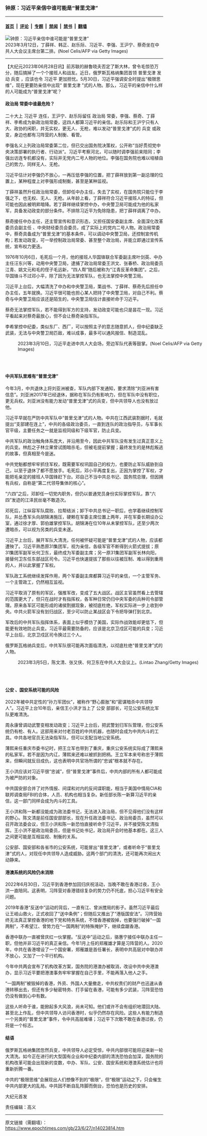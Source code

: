 ### 钟原：习近平亲信中谁可能是“普里戈津”

---

#### [首页](../../../..?n14023814) &nbsp;|&nbsp; [评论](../../../../../epoch-comment?n14023814) &nbsp;|&nbsp; [专题](../../../../../epoch-special?n14023814) &nbsp;|&nbsp; [禁闻](../../../../../epoch-news?n14023814) &nbsp;|&nbsp; [禁书](../../../../../books?n14023814) &nbsp;|&nbsp; [翻墙](https://github.com/gfw-breaker/nogfw/blob/master/README.md?n14023814)


<div><img alt="钟原：习近平亲信中谁可能是“普里戈津”" class="attachment-djy_600_400 size-djy_600_400 wp-post-image" src="https://i.epochtimes.com/assets/uploads/2023/06/id14023816-GettyImages-1248047933_light-600x400.jpg"/>
<div class="caption">
 2023年3月12日，丁薛祥、韩正、赵乐际、习近平、李强、王沪宁、蔡奇坐在中共人大会议主席台第二排。(Noel Celis/AFP via Getty Images)
</div></div><hr/><div class="post_content" id="artbody" itemprop="articleBody">
 <!-- article content begin -->
 <p>
  【大纪元2023年06月28日讯】前苏联的赫鲁晓夫否定了斯大林，曾令毛惊恐万分，随后搞掉了一个个接班人和战友。近日，俄罗斯瓦格纳集团首领
  <ok href="https://www.epochtimes.com/gb/tag/%E6%99%AE%E9%87%8C%E6%88%88%E6%B4%A5.html">
   普里戈津
  </ok>
  发动
  <ok href="https://www.epochtimes.com/gb/tag/%E5%85%B5%E5%8F%98.html">
   兵变
  </ok>
  ，应该也令
  <ok href="https://www.epochtimes.com/gb/tag/%E4%B9%A0%E8%BF%91%E5%B9%B3.html">
   习近平
  </ok>
  更加担忧。5月30日，习近平强调安全时提出“极限思维”，现在更要防亲信中出现“
  <ok href="https://www.epochtimes.com/gb/tag/%E6%99%AE%E9%87%8C%E6%88%88%E6%B4%A5.html">
   普里戈津
  </ok>
  ”式的人物。那么，习近平的亲信中什么样的人可能成为“普里戈津”呢？
 </p>
 <h4>
  <ok href="https://www.epochtimes.com/gb/tag/%E6%94%BF%E6%B2%BB%E5%B1%80.html">
   政治局
  </ok>
  常委中谁最危险？
 </h4>
 <p>
  二十大上
  <ok href="https://www.epochtimes.com/gb/tag/%E4%B9%A0%E8%BF%91%E5%B9%B3.html">
   习近平
  </ok>
  连任，王沪宁、赵乐际留任
  <ok href="https://www.epochtimes.com/gb/tag/%E6%94%BF%E6%B2%BB%E5%B1%80.html">
   政治局
  </ok>
  常委，李强、蔡奇、丁薛祥、李希成为新政治局常委，这四人都算习近平的亲信。赵乐际和王沪宁只有人大、政协的闲职，并无实权，更无人、无枪，难以发动“普里戈津”式的
  <ok href="https://www.epochtimes.com/gb/tag/%E5%85%B5%E5%8F%98.html">
   兵变
  </ok>
  或政变，身边也都有习阵营的人制衡、看管。
 </p>
 <p>
  <center>
  </center>
  <p>
   李强名义上列政治局常委第二位，但已交出国务院决策权，公开称“当好贯彻党中央决策部署的执行者、行动派”。习近平考察河北，可以随时调李强前来陪同；李强出访连专机都没有，实际并无党内二号人物的地位。李强在国务院也难以培植自己的势力，同样无人、无枪。
  </p>
  <p>
   习近平估计对李强仍不放心，一再压低李强的位置，把丁薛祥放到第一副总理的位置上，某种程度上对李强形成制衡，甚至是某种监视。
  </p>
  <p>
   丁薛祥虽然升任政治局常委，但卸任中办主任，失去了实权，在国务院只能位于李强之下，也无权、无人、无枪。从年龄上看，丁薛祥符合习近平接班人的特征，但可能也因此被明昇暗降。若丁薛祥继续掌控中办，中央警卫局可能成为他的私家军，具备发动政变的部分条件。不排除习近平为免除隐患，把丁薛祥调离了中办。
  </p>
  <p>
   蔡奇接任中办主任，还主管宣传和意识形态，又担任国安委副主席、全面深化改革委员会副主任 、中央财经委员会委员，成了实际上的党内二号人物。政治局常委中，蔡奇具备成为“普里戈津”的基本条件，可以调动中央警卫局，还控制宣传机构；若发动政变，可一举控制政治局常委、甚至整个政治局，并能立即通过宣传系统，宣布权力更迭。
  </p>
  <p>
   1976年10月6日，毛死后一个月，他的接班人华国锋联合军委副主席叶剑英、中办主任汪东兴等，动用中央警卫局，逮捕了政治局常委王洪文、张春桥、政治局委员江青、姚文元和毛的侄子毛远新，“四人帮”随后被称为“江青反革命集团”。之后，华国锋斗不过邓小平，除了因为无法掌控军队，也无法掌控中央警卫局。
  </p>
  <p>
   习近平上台后，大幅清洗了中办和中央警卫局，栗战书、丁薛祥、蔡奇先后担任中办主任，五年就换。习近平很可能也担心某人把持了中央警卫局，对自己不利。蔡奇与中央警卫局应该还是陌生的，中央警卫局估计直接听命于习近平。
  </p>
  <p>
   蔡奇无法掌控军队，若不能得到军方的支持，发动政变可能也只是昙花一现。习近平看起来对蔡奇最放心，但不会让蔡奇染指军队。
  </p>
  <p>
   李希掌控中纪委，类似东厂、西厂，可以按照主子的意志随意抓人，但中纪委缺乏武装，无法与中央警卫局匹敌，难以成事，最多可以通风报信、制造混乱。
  </p>
  <figure aria-describedby="caption-attachment-14023817" class="wp-caption aligncenter" id="attachment_14023817" style="width: 600px">
   <ok href="https://i.epochtimes.com/assets/uploads/2023/06/id14023817-GettyImages-1247965950_light.jpg" target="_blank">
    <img alt="" class="size-large wp-image-14023817" src="https://i.epochtimes.com/assets/uploads/2023/06/id14023817-GettyImages-1247965950_light-600x400.jpg"/>
   </ok>
   <br/><figcaption class="wp-caption-text" id="caption-attachment-14023817">
    2023年3月10日，习近平走进中共人大会场，旁边军队代表等鼓掌。(Noel Celis/AFP via Getty Images)
   </figcaption><br/>
  </figure><br/>
  <h4>
   中共军队里难有“普里戈津”
  </h4>
  <p>
   今年3月，中共退休上将刘亚洲被查，军队内部下发通知，要求清除“刘亚洲有害信息”。刘亚洲2017年已经退休，据称在军队仍有影响力，但在军队中没有职位，更无兵权。刘亚洲没有能力发动“普里戈津”式的兵变，但中共领导人也没有放过他。
  </p>
  <p>
   习近平早就在严防中共军队中“普里戈津”式的人物。中共在江西武装割据时，毛就提出“支部建在连上”，中共的各级政治委员，一直到连队的政治指导员，与军事长官平级，主要任务之一就是监视同级和下级军官，防止兵变。
  </p>
  <p>
   中共军队的政治触角体系庞大，并沿用至今，因此中共军队没有发生过真正意义上的兵变。林彪之子林立果曾试图暗杀毛，但被毛提前掌握；最终发生的是林彪叛逃的故事，但真相至今是迷。
  </p>
  <p>
   中共党魁都想牢牢抓住军权，既需要军权巩固自己的权力，也要防止军队威胁到自己，以至于退休了都不愿放手。毛死后，邓小平再度复出，正因为掌控了军权，才能把毛亲定的接班人华国锋赶下台。邓自己不当中共总书记、国务院总理，但因拥有兵权，自称是“第二代领导集体的核心”。
  </p>
  <p>
   “六四”之后，邓卸任一切党内职务，但仍以普通党员身份实际掌控军队，靠“六四”发迹的江泽民丝毫不敢造次。
  </p>
  <p>
   邓死后，江纵容军队腐败、拉帮结派；卸下中共总书记一职后，也学着继续控制军队，并怂恿军头向胡锦涛施压，硬赖在军委主席位置上两年，并在军委长期设办公室，通过徐才厚、郭伯雄掌控军队。胡锦涛在位10年从未掌控军队，还至少两次遭暗杀，可以视为另类的兵变未遂。
  </p>
  <p>
   习近平上台后，展开军队大清洗，任何被怀疑可能是“普里戈津”式的人物，应该都遭殃了。习近平熟悉原31集团军，视为亲信，各级军官不断得到火箭式提拔；原31集团军副军长何卫东，最终成为军委副主席；另一原31集团军副军长林向阳，接替何卫东任东部战区司令。习近平也快速提拔了那些以往被压制、难以得到重用的人，并以此掌握了军权。
  </p>
  <p>
   军队政工系统继续发挥作用，两个军委副主席都算习近平的亲信，一个主管军务、一个主管政工，仍然相互监视。
  </p>
  <p>
   习近平取消了原有的军区，强推军改，变成了五大战区。战区主官虽然看上去管辖的范围更大了，但只在战时才有指挥权，各军种日常仍归中央军委的兵种司令部管理。原来各军区可能形成的诸侯割据现象，被彻底杜绝，军权实际进一步上收到中央。中共火箭军没有划归战区，至少可以防止某战区会下令把导弹打到北京。
  </p>
  <p>
   军改后的中共军队指挥体系，表面上似乎模仿了美国，实际作战效能却更低下，但能更有效地防止兵变。习近平最需要防备的，应该是北京卫戍区可能的兵变；习近平上台后，北京卫戍区司令换过三个人。
  </p>
  <p>
   俄罗斯瓦格纳兵变后，中共军队很可能再次面临清洗，以彻底杜绝“普里戈津”式的人物。
  </p>
  <figure aria-describedby="caption-attachment-14023819" class="wp-caption aligncenter" id="attachment_14023819" style="width: 600px">
   <ok href="https://i.epochtimes.com/assets/uploads/2023/06/id14023819-GettyImages-1247749012_light_Chenwenqing.jpg" target="_blank">
    <img alt="" class="size-large wp-image-14023819" src="https://i.epochtimes.com/assets/uploads/2023/06/id14023819-GettyImages-1247749012_light_Chenwenqing-600x410.jpg"/>
   </ok>
   <br/><figcaption class="wp-caption-text" id="caption-attachment-14023819">
    2023年3月5日，陈文清、张又侠、何卫东在中共人大会议上。(Lintao Zhang/Getty Images)
   </figcaption><br/>
  </figure><br/>
  <h4>
   <ok href="https://www.epochtimes.com/gb/tag/%E5%85%AC%E5%AE%89.html">
    公安
   </ok>
   、国安系统可能的风险
  </h4>
  <p>
   2022年被中共定性的“孙力军团伙”，被称作“野心膨胀”和“密谋暗杀中共领导人”。习近平上台10年后，亲信王小洪才当上了
   <ok href="https://www.epochtimes.com/gb/tag/%E5%85%AC%E5%AE%89.html">
    公安
   </ok>
   部部长，可见公安系统比军队更难清洗。
  </p>
  <p>
   周永康曾调动武警变相发动政变；习近平上台后，把武警划归军队管理，但公安系统仍有枪、有人。这部用来对付老百姓的中共机器，也随时会成为中共内斗的工具。中共各地官员无法染指军队，但可以支配当地公安系统。
  </p>
  <p>
   薄熙来任重庆市委书记时，把王立军也带到了重庆，重庆公安系统实际成了薄熙来的私家军。若不是因为内讧，薄熙来还难以被抓到把柄。王立军本来号称忠于薄熙来，但瞬间就反目成仇，这也表明中共官场所谓的“忠诚”根本就不存在。
  </p>
  <p>
   王小洪应该对习近平很“忠诚”，但“普里戈津”事件后，中共内部的所有人都可能成为被严防的对象。
  </p>
  <p>
   中共国安部合并了对外情报、间谍和对内的反间谍职能，相当于美国中情局CIA和联邦调查局FBI的合体，人员、机构也相当复杂。新任部长陈一新算习近平的亲信，这一部门同样会成为内斗的工具。
  </p>
  <p>
   王小洪和陈一新都没能成为政法委书记，无法进入政治局，但不见得他们没有这样的野心。陈文清是前任国安部部长，现在升任政法委书记、政治局委员，虽然可以召开政法委会议，但王小洪和陈一新恐怕直接听命于习近平，并不接受陈文清指挥。王小洪不是政治局委员，但是书记处书记，政治局开会时他基本都在。这三人之间更可能是互相监视、制衡的关系。
  </p>
  <p>
   公安部、国安部和各省市的公安系统，可能冒出“普里戈津”，或者听命于“普里戈津”式的人，对现任中共领导人造成威胁。这两个部门的清洗，还可能再次闹出大动静来。
  </p>
  <h4>
   港澳系统的风险仍未消除
  </h4>
  <p>
   2022年6月30日，习近平到香港参加回归庆祝活动，当晚不敢在香港过夜，王小洪一直陪同。这表明，习阵营对香港错综复杂的势力仍不托底，担心习近平有安全问题。
  </p>
  <p>
   2019年香港“反送中”运动的背后，一直有江、曾派搅局的影子。虽然习近平最后让王岐山救火，正式收回了“送中条例”；但随后又推出了“港版国安法”。习阵营始终无法真正掌控香港的地下党和特务系统，不惜香港被毁掉，也要强行破掉“一国两制”，不希望江、曾势力在“一国两制”的特殊掩护下，继续盘踞香港。
  </p>
  <p>
   香港中联办一直被曾庆红一伙掌握。“反送中”运动之后，骆惠宁接任中联办主任一职，但他并非习近平的真正亲信。今年1月上任的郑雁雄才算是习阵营的人。2020年，中共在香港增设了一个国安署，郑雁雄是首任署长，表明中共高层对中联办并不放心，又加了一个平行机构。
  </p>
  <p>
   今年中共两会宣布了机构改革方案，国务院的港澳办被取消，改设中共中央港澳办，显示习近平要把港澳事务牢牢掌握在自己手里，不能再落入他人之手。
  </p>
  <p>
   “一国两制”被毁掉的香港，外资、外国人大量撤走，中共权贵们的财产也迅速从香港转移出去，但还有多少秘密特务、打手留在香港，可能有多少武装，习阵营恐怕仍没有做到心中有数。
  </p>
  <p>
   这些人听命于谁，能掀起多大风浪，尚未可知。他们或许不会有组织地潜回大陆、甚至北上作乱，但中共领导人访问香港时，似乎仍然存在风险。这些人有能力制造一个另类的“普里戈津”事件，令中共高层难堪；习近平下次敢不敢在香港过夜，仍将是一个标志。
  </p>
  <h4>
   结语
  </h4>
  <p>
   俄罗斯瓦格纳集团忽然兵变，中共领导人必定受惊，中共内部很可能将迎来新一轮大清洗。如今正在进行的大型国有企业和中纪委内部的清洗恐怕会加深，国务院的机构改革可能会出现新的变数，中办、军队、公安、国安系统和港澳系统估计也将重新折腾一番。
  </p>
  <p>
   中共的“极限思维”会展现出人们想像不到的“极限”，但“极限”运动之下，只会催生中共内部更大的乱局。中共因不断自乱阵脚而倒台，恐怕也是历史的安排。
  </p>
  <p>
   大纪元首发
  </p>
  <p>
   责任编辑：高义
  </p>
  <!-- article content end -->
  <div id="below_article_ad">
  </div>
 </p>
</div>


---

原文链接（需翻墙）：https://www.epochtimes.com/gb/23/6/27/n14023814.htm